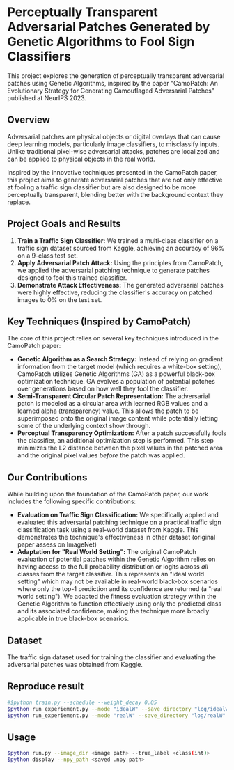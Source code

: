 # Perceptually Transparent Adversarial Patches Generated by Genetic Algorithms to Fool Sign Classifiers

This project explores the generation of perceptually transparent adversarial patches using Genetic Algorithms, inspired by the paper "CamoPatch: An Evolutionary Strategy for Generating Camouflaged Adversarial Patches" published at NeurIPS 2023.

## Overview

Adversarial patches are physical objects or digital overlays that can cause deep learning models, particularly image classifiers, to misclassify inputs. Unlike traditional pixel-wise adversarial attacks, patches are localized and can be applied to physical objects in the real world.

Inspired by the innovative techniques presented in the CamoPatch paper, this project aims to generate adversarial patches that are not only effective at fooling a traffic sign classifier but are also designed to be more perceptually transparent, blending better with the background context they replace.

## Project Goals and Results

1.  **Train a Traffic Sign Classifier:** We trained a multi-class classifier on a traffic sign dataset sourced from Kaggle, achieving an accuracy of 96% on a 9-class test set.
2.  **Apply Adversarial Patch Attack:** Using the principles from CamoPatch, we applied the adversarial patching technique to generate patches designed to fool this trained classifier.
3.  **Demonstrate Attack Effectiveness:** The generated adversarial patches were highly effective, reducing the classifier's accuracy on patched images to 0% on the test set.

## Key Techniques (Inspired by CamoPatch)

The core of this project relies on several key techniques introduced in the CamoPatch paper:

* **Genetic Algorithm as a Search Strategy:** Instead of relying on gradient information from the target model (which requires a white-box setting), CamoPatch utilizes Genetic Algorithms (GA) as a powerful black-box optimization technique. GA evolves a population of potential patches over generations based on how well they fool the classifier.
* **Semi-Transparent Circular Patch Representation:** The adversarial patch is modeled as a circular area with learned RGB values and a learned alpha (transparency) value. This allows the patch to be superimposed onto the original image content while potentially letting some of the underlying context show through.
* **Perceptual Transparency Optimization:** After a patch successfully fools the classifier, an additional optimization step is performed. This step minimizes the L2 distance between the pixel values in the patched area and the original pixel values *before* the patch was applied. 

## Our Contributions

While building upon the foundation of the CamoPatch paper, our work includes the following specific contributions:

* **Evaluation on Traffic Sign Classification:** We specifically applied and evaluated this adversarial patching technique on a practical traffic sign classification task using a real-world dataset from Kaggle. This demonstrates the technique's effectiveness in other dataset (original paper assess on ImageNet)
* **Adaptation for "Real World Setting":** The original CamoPatch evaluation of potential patches within the Genetic Algorithm relies on having access to the full probability distribution or logits across *all* classes from the target classifier. This represents an "ideal world setting" which may not be available in real-world black-box scenarios where only the top-1 prediction and its confidence are returned (a "real world setting"). We adapted the fitness evaluation strategy within the Genetic Algorithm to function effectively using only the predicted class and its associated confidence, making the technique more broadly applicable in true black-box scenarios.

## Dataset

The traffic sign dataset used for training the classifier and evaluating the adversarial patches was obtained from Kaggle.

## Reproduce result

```bash
#$python train.py --schedule --weight_decay 0.05
$python run_experiement.py --mode "idealW" --save_directory "log/idealW" 
$python run_experiement.py --mode "realW" --save_directory "log/realW" 
```
## Usage 

```bash
$python run.py --image_dir <image path> --true_label <class(int)> 
$python display --npy_path <saved .npy path>
```